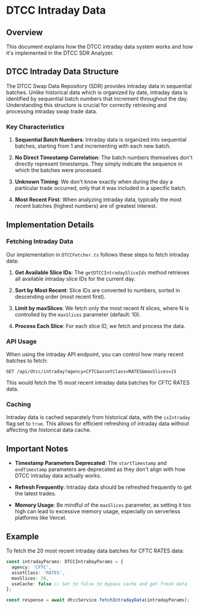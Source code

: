# DTCC Intraday Data

## Overview

This document explains how the DTCC intraday data system works and how it's implemented in the DTCC SDR Analyzer.

## DTCC Intraday Data Structure

The DTCC Swap Data Repository (SDR) provides intraday data in sequential batches. Unlike historical data which is organized by date, intraday data is identified by sequential batch numbers that increment throughout the day. Understanding this structure is crucial for correctly retrieving and processing intraday swap trade data.

### Key Characteristics

1. **Sequential Batch Numbers**: Intraday data is organized into sequential batches, starting from 1 and incrementing with each new batch.

2. **No Direct Timestamp Correlation**: The batch numbers themselves don't directly represent timestamps. They simply indicate the sequence in which the batches were processed.

3. **Unknown Timing**: We don't know exactly when during the day a particular trade occurred, only that it was included in a specific batch.

4. **Most Recent First**: When analyzing intraday data, typically the most recent batches (highest numbers) are of greatest interest.

## Implementation Details

### Fetching Intraday Data

Our implementation in `DTCCFetcher.ts` follows these steps to fetch intraday data:

1. **Get Available Slice IDs**: The `getDTCCIntradaySliceIds` method retrieves all available intraday slice IDs for the current day.

2. **Sort by Most Recent**: Slice IDs are converted to numbers, sorted in descending order (most recent first).

3. **Limit by maxSlices**: We fetch only the most recent N slices, where N is controlled by the `maxSlices` parameter (default: 10).

4. **Process Each Slice**: For each slice ID, we fetch and process the data.

### API Usage

When using the intraday API endpoint, you can control how many recent batches to fetch:

```
GET /api/dtcc/intraday?agency=CFTC&assetClass=RATES&maxSlices=15
```

This would fetch the 15 most recent intraday data batches for CFTC RATES data.

### Caching

Intraday data is cached separately from historical data, with the `isIntraday` flag set to `true`. This allows for efficient refreshing of intraday data without affecting the historical data cache.

## Important Notes

- **Timestamp Parameters Deprecated**: The `startTimestamp` and `endTimestamp` parameters are deprecated as they don't align with how DTCC intraday data actually works.

- **Refresh Frequently**: Intraday data should be refreshed frequently to get the latest trades.

- **Memory Usage**: Be mindful of the `maxSlices` parameter, as setting it too high can lead to excessive memory usage, especially on serverless platforms like Vercel.

## Example

To fetch the 20 most recent intraday data batches for CFTC RATES data:

```typescript
const intradayParams: DTCCIntraDayParams = {
  agency: 'CFTC',
  assetClass: 'RATES',
  maxSlices: 20,
  useCache: false // Set to false to bypass cache and get fresh data
};

const response = await dtccService.fetchIntradayData(intradayParams);
```